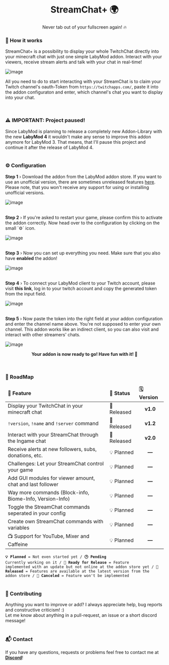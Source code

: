 <h1 align="center">StreamChat+ 🌍</h1>
<p align="center">Never tab out of your fullscreen again! 🔥</p>

<h3>🤖 How it works</h3>
<p>StreamChat+ is a possibility to display your whole TwitchChat directly into your minecraft chat with just one simple LabyMod addon. Interact with your viewers, receive stream alerts and talk with your chat in real-time!</p>

![image](https://user-images.githubusercontent.com/56507045/161532286-c9e9eb8e-4360-4e29-9e78-f66393b4cf96.png)

<p>All you need to do to start interacting with your StreamChat is to claim your Twitch channel's oauth-Token from <code>https://twitchapps.com/</code>, paste it into the addon configuraton and enter, which channel's chat you want to display into your chat.</p>
<br>
<h3>⚠️ IMPORTANT: Project paused!</h3>
Since LabyMod is planning to release a completely new Addon-Library with the new <b>LabyMod 4</b> it wouldn't make any sense to improve this addon anymore for LabyMod 3. That means, that I'll pause this project and continue it after the release of LabyMod 4.
<br>
<br>
<h3>⚙️ Configuration</h3>
<b>Step 1</b> › Download the addon from the LabyMod addon store. If you want to use an unofficial version, there are sometimes unreleased features <a href="https://github.com/jonas-koll/StreamChat/releases">here</a>. Please note, that you won't receive any support for using or installing unofficial versions.

![image](https://user-images.githubusercontent.com/56507045/161529754-3eb0d11b-9356-442a-a1ae-f4a2ecaa1bf6.png)

<br>
<b>Step 2</b> › If you're asked to restart your game, please confirm this to activate the addon correctly. Now head over to the configuration by clicking on the small `⚙️` icon.

![image](https://user-images.githubusercontent.com/56507045/161530076-aa8f9c4d-ba76-4bf2-8992-cb773aab4dba.png)

<br>
<b>Step 3</b> › Now you can set up everything you need. Make sure that you also have <b>enabled</b> the addon!

![image](https://user-images.githubusercontent.com/56507045/161529883-80ba4b66-f764-4d7e-a8a0-be8220be2663.png)

<br>
<b>Step 4</b> › To connect your LabyMod client to your Twitch account, please visit <b>this link</b>, log in to your twitch account and copy the generated token from the input field.

![image](https://user-images.githubusercontent.com/56507045/161530452-ffa160b3-de7f-4418-bb7e-c7871ec0dd34.png)

<br>
<b>Step 5</b> › Now paste the token into the right field at your addon configuration and enter the channel name above. You're not supposed to enter your own channel. This addon works like an indirect client, so you can also visit and interact with other streamers' chats.

![image](https://user-images.githubusercontent.com/56507045/161530796-196fb032-2b0e-4e91-9060-95e45ac4b1d4.png)


<p align="center"><b>Your addon is now ready to go! Have fun with it! 🐶</b></p>

<br>
<h3>🚧 RoadMap</h3>
<table>
    <thead>
        <tr>
            <td><b>🎉 Feature</b></td>
            <td><b>📑 Status</b></td>
            <td><b>🗓️ Version</b></td>
        </tr>
    </thead>
    <tbody>
        <tr>
            <td>Display your TwitchChat in your minecraft chat</td>
            <td>💖 Released</td>
            <td align="center"><b>v1.0</b></td>
        </tr>
        <tr>
            <td><code>!version</code>, <code>!name</code> and <code>!server</code> command</td>
            <td>💖 Released</td>
            <td align="center"><b>v1.2</b></td>
        </tr>
        <tr>
            <td>Interact with your StreamChat through the Ingame chat</td>
            <td>💖 Released</td>
            <td align="center"><b>v2.0</b></td>
        </tr>
        <tr>
            <td>Receive alerts at new followers, subs, donations, etc.</td>
            <td>💡 Planned</td>
            <td align="center"><b>—</b></td>
        </tr>
        <tr>
            <td>Challenges: Let your StreamChat control your game</td>
            <td>💡 Planned</td>
            <td align="center"><b>—</b></td>
        </tr>
        <tr>
            <td>Add GUI modules for viewer amount, chat and last follower</td>
            <td>💡 Planned</td>
            <td align="center"><b>—</b></td>
        </tr>
        <tr>
            <td>Way more commands (Block-info, Biome-Info, Version-Info)</td>
            <td>💡 Planned</td>
            <td align="center"><b>—</b></td>
        </tr>
        <tr>
            <td>Toggle the StreamChat commands seperated in your config</td>
            <td>💡 Planned</td>
            <td align="center"><b>—</b></td>
        </tr>
        <tr>
            <td>Create own StreamChat commands with variables</td>
            <td>💡 Planned</td>
            <td align="center"><b>—</b></td>
        </tr>
        <tr>
            <td>📺 Support for YouTube, Mixer and Caffeine</td>
            <td>💡 Planned</td>
            <td align="center"><b>—</b></td>
        </tr>
    </tbody>
</table>

<code><b>💡 Planned</b> = Not even started yet / <b>🕑 Pending</b> Currently working on it / <b>🎉 Ready for Release</b> = Feature implemented with an update but not online at the addon store yet / <b>💖 Released</b> = Features are available at the latest version from the addon store / <b>🛑 Canceled</b> = Feature won't be implemented</code>
<br>
<br>
<h3>🤝 Contributing</h3>
Anything you want to improve or add? I always appreciate help, bug reports and constructive criticism! :)
<br>Let me know about anything in a pull-request, an issue or a short discord message!
<br>
<br>
<h3>📬 Contact</h3>
If you have any questions, requests or problems feel free to contact me at <a href="https://discord.com/users/421671659146313729"><b>Discord</b></a>!
